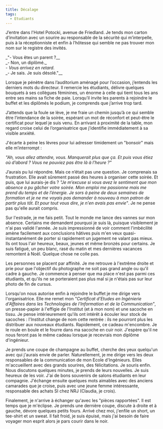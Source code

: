```yaml
---
title: Décalage
tags:
  - Etudiants
---
```


J&#x2019;entre dans l'Hotel Potocki, avenue de Friedland. Je tends mon carton
d&#x2019;invitation avec un sourire au responsable de la sécurité qui
m&#x2019;interpelle, puis à la réceptionniste et enfin à l&#x2019;h&#xF4;tesse
qui semble ne pas trouver mon nom sur le registre des invités.

_&quot;- Vous êtes un parent&nbsp;?\_\_  
_- Non, un dipl&#xF4;mé.\_  
_- Vous arrivez en retard._  
\_- Je sais. Je suis désolé.&quot;\_\_

Lorsque je pénètre dans l&#x2019;auditorium aménagé pour l&#x2019;occasion,
j&#x2019;entends les derniers mots du directeur. Il remercie les étudiants,
délivre quelques bouquets à ses collègues féminines, un énorme à celle qui tient
tous les ans entre ses mains sa fiche de paie. Lorsqu&#x2019;il invite les
parents à rejoindre le buffet et les dipl&#xF4;més le podium, je comprends que
j&#x2019;arrive trop tard.

J&#x2019;attends que la foule se lève, je me fraie un chemin jusqu&#x2019;à ce
qui semble être l&#x2019;intendance de la soirée, espérant un mot de réconfort
et peut-être le certificat pour lequel je suis venu. En arrivant à proximité de
la table, mon regard croise celui de l&#x2019;organisatrice que
j&#x2019;identifie immédiatement à sa visible anxiété.

J'écarte à peine les lèvres pour lui adresser timidement un &quot;bonsoir&quot;
mais elle m&#x2019;interrompt&nbsp;:

_&quot;Ah, vous allez attendre, vous. Manquerait plus que ça. Et puis vous étiez
o&#xF9; d&#x2019;abord&nbsp;? Vous ne pouviez pas être là à
l&#x2019;heure&nbsp;?&quot;_

J&#x2019;aurais pu lui répondre. Mais ce n&#x2019;était pas une question. Je
comprenais sa frustration. Elle avait s&#xFB;rement passé des heures à organiser
cette soirée. Et puis, que lui aurais-je dis&nbsp;? _&quot;Je m&#x2019;excuse si
vous avez le sentiment que mon absence a pu gâcher votre soirée. Mon emploi me
passionne mais me prend du temps et de l&#x2019;énergie. Je sors à peine de deux
semaines de formation et je ne me voyais pas demander à nouveau à mon patron de
partir plus t&#xF4;t. Et pour tout vous dire, je n'en avais pas envie&quot;_. Je
ne pense pas qu'elle aurait compris.

Sur l'estrade, je me fais petit. Tout le monde me lance des vannes sur mon
absence. Certains me demandent pourquoi je suis là, puisque visiblement je n'ai
pas validé l'année. Je suis impressionné de voir comment l'imbécilité amène
facilement aux conclusions hâtives puis m'en veux quasi-instantanément de porter
si rapidement un jugement ne valant pas mieux. Ils ont tous l'air heureux,
beaux, jeunes et même bronzés pour certains. Je suis fatigué, un peu blanc, rasé
du matin et mes dernières vacances remontent à No&#xEB;l. Quelque chose ne colle
pas.

Les personnes se placent par affinité. Je me retrouve à l'extrême droite et prie
pour que l'objectif du photographe ne soit pas grand angle ou qu'il cadre à
gauche. Je commence à penser que ma place n'est pas parmi ces étudiants, et
qu'ils ne se porteraient pas plus mal si je n'étais pas sur leur photo de fin de
cursus.

Lorsqu'on nous autorise enfin à rejoindre le buffet je me dirige vers
l'organisatrice. Elle me remet mon _&quot;Certificat d'Etudes en Ingénierie
d'Affaires dans les Technologies de l'Information et de la Communication&quot;_,
un presse-papier à l'effigie de l'Institut (et à mon nom) et une sacoche en
tissu. Je pense intérieurement qu'ils ont intérêt à écouler leur stock de
sacoches&nbsp;: l'Institut change de nom cette rentrée&nbsp;: ils ne pourront
plus les distribuer aux nouveaux étudiants. Rapidement, ce cadeau m'encombre. Je
le roule en boule et le fourre dans ma sacoche en cuir noir. J'espère qu'il ne
nous feront pas le même cadeau lorsque je recevrais mon dipl&#xF4;me
d'ingénieur.

Je prends une coupe de champagne au buffet, cherche des yeux quelqu'un avec qui
j'aurais envie de parler. Naturellement, je me dirige vers les deux responsables
de la communication de mon Ecole d'Ingénieurs. Elles m'accueillent avec des
grands sourires, des félicitations. Je souris enfin. Nous discutons quelques
minutes, je prends de leurs nouvelles. Je suis heureux de les voir. J'ai de bons
souvenirs de salons étudiants en leur compagnie. J'échange ensuite quelques mots
aimables avec des anciens camarades que je croise, puis avec une jeune femme
intéressante, responsable des achats SI chez NRJ (Claudia, je crois).

Finalement, je n'arrive à échanger qu'avec les &quot;pièces rapportées&quot;. Il
est temps que je m'éclipse. Je prends une dernière coupe, discute à droite et à
gauche, dévore quelques petits fours. Arrivé chez moi, j'enfile un short, un
tee-shirt et un sweat. Il fait froid, je suis épuisé, mais j'ai besoin de faire
voyager mon esprit alors je pars courir dans le noir.
